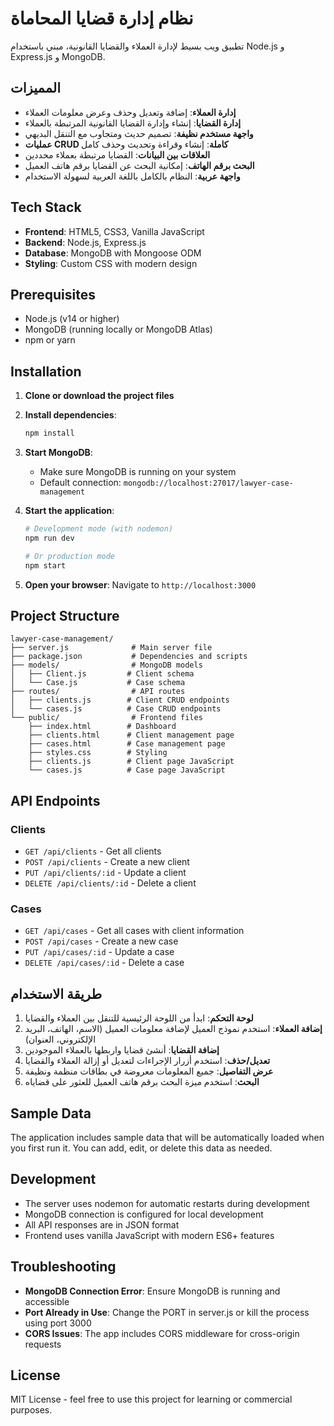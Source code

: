 # نظام إدارة قضايا المحاماة

تطبيق ويب بسيط لإدارة العملاء والقضايا القانونية، مبني باستخدام Node.js و Express.js و MongoDB.

## المميزات

- **إدارة العملاء**: إضافة وتعديل وحذف وعرض معلومات العملاء
- **إدارة القضايا**: إنشاء وإدارة القضايا القانونية المرتبطة بالعملاء
- **واجهة مستخدم نظيفة**: تصميم حديث ومتجاوب مع التنقل البديهي
- **عمليات CRUD كاملة**: إنشاء وقراءة وتحديث وحذف كامل
- **العلاقات بين البيانات**: القضايا مرتبطة بعملاء محددين
- **البحث برقم الهاتف**: إمكانية البحث عن القضايا برقم هاتف العميل
- **واجهة عربية**: النظام بالكامل باللغة العربية لسهولة الاستخدام

## Tech Stack

- **Frontend**: HTML5, CSS3, Vanilla JavaScript
- **Backend**: Node.js, Express.js
- **Database**: MongoDB with Mongoose ODM
- **Styling**: Custom CSS with modern design

## Prerequisites

- Node.js (v14 or higher)
- MongoDB (running locally or MongoDB Atlas)
- npm or yarn

## Installation

1. **Clone or download the project files**

2. **Install dependencies**:
   ```bash
   npm install
   ```

3. **Start MongoDB**:
   - Make sure MongoDB is running on your system
   - Default connection: `mongodb://localhost:27017/lawyer-case-management`

4. **Start the application**:
   ```bash
   # Development mode (with nodemon)
   npm run dev
   
   # Or production mode
   npm start
   ```

5. **Open your browser**:
   Navigate to `http://localhost:3000`

## Project Structure

```
lawyer-case-management/
├── server.js              # Main server file
├── package.json           # Dependencies and scripts
├── models/                # MongoDB models
│   ├── Client.js         # Client schema
│   └── Case.js           # Case schema
├── routes/                # API routes
│   ├── clients.js        # Client CRUD endpoints
│   └── cases.js          # Case CRUD endpoints
└── public/                # Frontend files
    ├── index.html        # Dashboard
    ├── clients.html      # Client management page
    ├── cases.html        # Case management page
    ├── styles.css        # Styling
    ├── clients.js        # Client page JavaScript
    └── cases.js          # Case page JavaScript
```

## API Endpoints

### Clients
- `GET /api/clients` - Get all clients
- `POST /api/clients` - Create a new client
- `PUT /api/clients/:id` - Update a client
- `DELETE /api/clients/:id` - Delete a client

### Cases
- `GET /api/cases` - Get all cases with client information
- `POST /api/cases` - Create a new case
- `PUT /api/cases/:id` - Update a case
- `DELETE /api/cases/:id` - Delete a case

## طريقة الاستخدام

1. **لوحة التحكم**: ابدأ من اللوحة الرئيسية للتنقل بين العملاء والقضايا
2. **إضافة العملاء**: استخدم نموذج العميل لإضافة معلومات العميل (الاسم، الهاتف، البريد الإلكتروني، العنوان)
3. **إضافة القضايا**: أنشئ قضايا واربطها بالعملاء الموجودين
4. **تعديل/حذف**: استخدم أزرار الإجراءات لتعديل أو إزالة العملاء والقضايا
5. **عرض التفاصيل**: جميع المعلومات معروضة في بطاقات منظمة ونظيفة
6. **البحث**: استخدم ميزة البحث برقم هاتف العميل للعثور على قضاياه

## Sample Data

The application includes sample data that will be automatically loaded when you first run it. You can add, edit, or delete this data as needed.

## Development

- The server uses nodemon for automatic restarts during development
- MongoDB connection is configured for local development
- All API responses are in JSON format
- Frontend uses vanilla JavaScript with modern ES6+ features

## Troubleshooting

- **MongoDB Connection Error**: Ensure MongoDB is running and accessible
- **Port Already in Use**: Change the PORT in server.js or kill the process using port 3000
- **CORS Issues**: The app includes CORS middleware for cross-origin requests

## License

MIT License - feel free to use this project for learning or commercial purposes.
